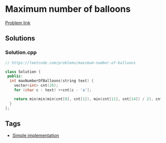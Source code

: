 # Maximum number of balloons

[Problem link](https://leetcode.com/problems/maximum-number-of-balloons)

## Solutions


### Solution.cpp
```cpp
// https://leetcode.com/problems/maximum-number-of-balloons

class Solution {
 public:
  int maxNumberOfBalloons(string text) {
    vector<int> cnt(26);
    for (char c : text) ++cnt[c - 'a'];

    return min(min(min(cnt[0], cnt[1]), min(cnt[11], cnt[14]) / 2), cnt[13]);
  }
};
```
## Tags

* [Simple implementation](/README.md#Simple_implementation)

